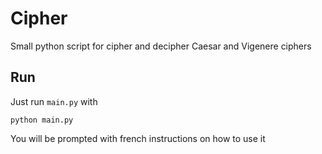 # Cipher

Small python script for cipher and decipher Caesar and Vigenere ciphers

## Run

Just run `main.py` with
```
python main.py
```

You will be prompted with french instructions on how to use it

